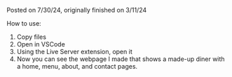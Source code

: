 Posted on 7/30/24, originally finished on 3/11/24

How to use:
1. Copy files
2. Open in VSCode
3. Using the Live Server extension, open it
4. Now you can see the webpage I made that shows a made-up diner with a home, menu, about, and contact pages.
